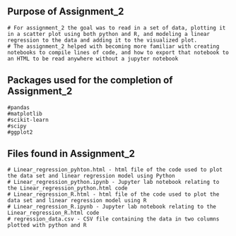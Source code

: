 ## Purpose of Assignment_2
    # For assignment_2 the goal was to read in a set of data, plotting it in a scatter plot using both python and R, and modeling a linear regression to the data and adding it to the visualized plot.
    # The assignment_2 helped with becoming more familiar with creating notebooks to compile lines of code, and how to export that notebook to an HTML to be read anywhere without a jupyter notebook

## Packages used for the completion of Assignment_2
    #pandas
    #matplotlib
    #scikit-learn
    #scipy
    #ggplot2

## Files found in Assignment_2
    # Linear_regression_pyhton.html - html file of the code used to plot the data set and linear regression model using Python
    # Linear_regression_python.ipynb - Jupyter lab notebook relating to the Linear_regression_python.html code
    # Linear_regression_R.html - html file of the code used to plot the data set and linear regression model using R
    # Linear_regression_R.ipynb - Jupyter lab notebook relating to the Linear_regression_R.html code
    # regression_data.csv - CSV file containing the data in two columns plotted with python and R